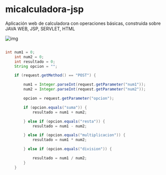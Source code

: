 # micalculadora-jsp
Aplicación web de calculadora con operaciones básicas, construida sobre JAVA WEB, JSP, SERVLET, HTML

![img](https://raw.githubusercontent.com/dugadev17/micalculadora-jsp/master/web/img/1.png?token=GHSAT0AAAAAAB2YHJZ7QXMET5B4D2XQOJIGY7END2Q)


```java

int num1 = 0;
    int num2 = 0;
    int resultado = 0;
    String opcion = "";

    if (request.getMethod() == "POST") {

        num1 = Integer.parseInt(request.getParameter("num1"));
        num2 = Integer.parseInt(request.getParameter("num2"));

        opcion = request.getParameter("opcion");

        if (opcion.equals("suma")) {
            resultado = num1 + num2;

        } else if (opcion.equals("resta")) {
            resultado = num1 - num2;

        } else if (opcion.equals("multiplicacion")) {
            resultado = num1 * num2;

        } else if (opcion.equals("division")) {

            resultado = num1 / num2;
        }
    }

```
